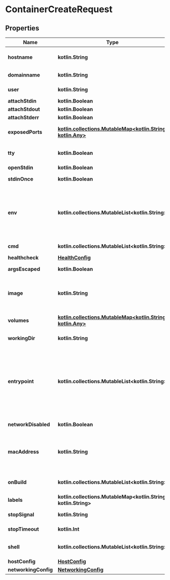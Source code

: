 
# ContainerCreateRequest

## Properties
Name | Type | Description | Notes
------------ | ------------- | ------------- | -------------
**hostname** | **kotlin.String** | The hostname to use for the container, as a valid RFC 1123 hostname.  |  [optional]
**domainname** | **kotlin.String** | The domain name to use for the container.  |  [optional]
**user** | **kotlin.String** | The user that commands are run as inside the container. |  [optional]
**attachStdin** | **kotlin.Boolean** | Whether to attach to &#x60;stdin&#x60;. |  [optional]
**attachStdout** | **kotlin.Boolean** | Whether to attach to &#x60;stdout&#x60;. |  [optional]
**attachStderr** | **kotlin.Boolean** | Whether to attach to &#x60;stderr&#x60;. |  [optional]
**exposedPorts** | [**kotlin.collections.MutableMap&lt;kotlin.String, kotlin.Any&gt;**](kotlin.Any.md) | An object mapping ports to an empty object in the form:  &#x60;{\&quot;&lt;port&gt;/&lt;tcp|udp|sctp&gt;\&quot;: {}}&#x60;  |  [optional]
**tty** | **kotlin.Boolean** | Attach standard streams to a TTY, including &#x60;stdin&#x60; if it is not closed.  |  [optional]
**openStdin** | **kotlin.Boolean** | Open &#x60;stdin&#x60; |  [optional]
**stdinOnce** | **kotlin.Boolean** | Close &#x60;stdin&#x60; after one attached client disconnects |  [optional]
**env** | **kotlin.collections.MutableList&lt;kotlin.String&gt;** | A list of environment variables to set inside the container in the form &#x60;[\&quot;VAR&#x3D;value\&quot;, ...]&#x60;. A variable without &#x60;&#x3D;&#x60; is removed from the environment, rather than to have an empty value.  |  [optional]
**cmd** | **kotlin.collections.MutableList&lt;kotlin.String&gt;** | Command to run specified as a string or an array of strings.  |  [optional]
**healthcheck** | [**HealthConfig**](HealthConfig.md) |  |  [optional]
**argsEscaped** | **kotlin.Boolean** | Command is already escaped (Windows only) |  [optional]
**image** | **kotlin.String** | The name (or reference) of the image to use when creating the container, or which was used when the container was created.  |  [optional]
**volumes** | [**kotlin.collections.MutableMap&lt;kotlin.String, kotlin.Any&gt;**](kotlin.Any.md) | An object mapping mount point paths inside the container to empty objects.  |  [optional]
**workingDir** | **kotlin.String** | The working directory for commands to run in. |  [optional]
**entrypoint** | **kotlin.collections.MutableList&lt;kotlin.String&gt;** | The entry point for the container as a string or an array of strings.  If the array consists of exactly one empty string (&#x60;[\&quot;\&quot;]&#x60;) then the entry point is reset to system default (i.e., the entry point used by docker when there is no &#x60;ENTRYPOINT&#x60; instruction in the &#x60;Dockerfile&#x60;).  |  [optional]
**networkDisabled** | **kotlin.Boolean** | Disable networking for the container. |  [optional]
**macAddress** | **kotlin.String** | MAC address of the container.  Deprecated: this field is deprecated in API v1.44 and up. Use EndpointSettings.MacAddress instead.  |  [optional]
**onBuild** | **kotlin.collections.MutableList&lt;kotlin.String&gt;** | &#x60;ONBUILD&#x60; metadata that were defined in the image&#39;s &#x60;Dockerfile&#x60;.  |  [optional]
**labels** | **kotlin.collections.MutableMap&lt;kotlin.String, kotlin.String&gt;** | User-defined key/value metadata. |  [optional]
**stopSignal** | **kotlin.String** | Signal to stop a container as a string or unsigned integer.  |  [optional]
**stopTimeout** | **kotlin.Int** | Timeout to stop a container in seconds. |  [optional]
**shell** | **kotlin.collections.MutableList&lt;kotlin.String&gt;** | Shell for when &#x60;RUN&#x60;, &#x60;CMD&#x60;, and &#x60;ENTRYPOINT&#x60; uses a shell.  |  [optional]
**hostConfig** | [**HostConfig**](HostConfig.md) |  |  [optional]
**networkingConfig** | [**NetworkingConfig**](NetworkingConfig.md) |  |  [optional]




